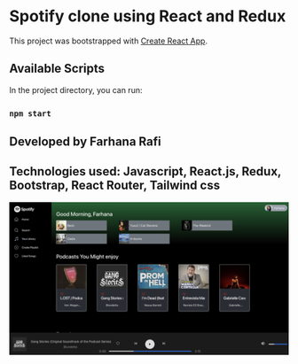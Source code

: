 # Spotify clone using React and Redux

This project was bootstrapped with [Create React App](https://github.com/facebook/create-react-app).

## Available Scripts

In the project directory, you can run:

### `npm start`

## Developed by Farhana Rafi

## Technologies used: Javascript, React.js, Redux, Bootstrap, React Router, Tailwind css

![Screenshot](screenshot.png)
